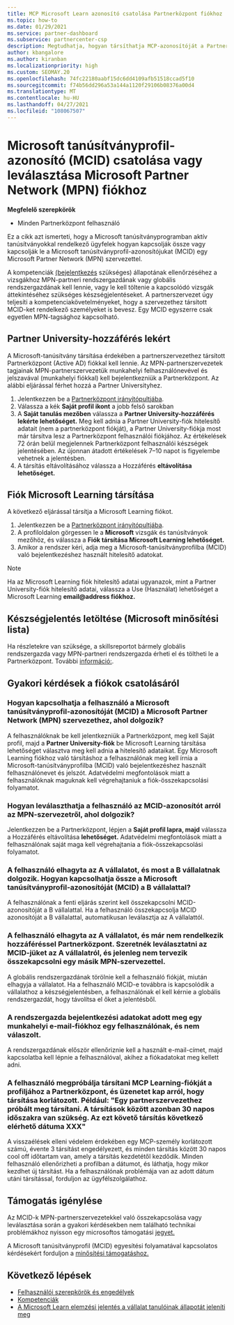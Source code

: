 ```yaml
---
title: MCP Microsoft Learn azonosító csatolása Partnerközpont fiókhoz
ms.topic: how-to
ms.date: 01/29/2021
ms.service: partner-dashboard
ms.subservice: partnercenter-csp
description: Megtudhatja, hogyan társíthatja MCP-azonosítóját a Partnerközpont-fiókjához, hogy a vállalat láthatja a kompetenciák felé tett képzési és képzési útvonalakat.
author: kbangalore
ms.author: kiranban
ms.localizationpriority: high
ms.custom: SEOMAY.20
ms.openlocfilehash: 74fc22180aabf15dc6dd4109afb51518ccad5f10
ms.sourcegitcommit: f74b56dd296a53a144a1120f29106b08376a00d4
ms.translationtype: MT
ms.contentlocale: hu-HU
ms.lasthandoff: 04/27/2021
ms.locfileid: "108067507"
---
```

# <a name="link-or-unlink-a-microsoft-certification-profile-id-mcid-to-a-microsoft-partner-network-mpn-account"></a>Microsoft tanúsítványprofil-azonosító (MCID) csatolása vagy leválasztása Microsoft Partner Network (MPN) fiókhoz

**Megfelelő szerepkörök**

- Minden Partnerközpont felhasználó

Ez a cikk azt ismerteti, hogy a Microsoft tanúsítványprogramban aktív tanúsítványokkal rendelkező ügyfelek hogyan kapcsolják össze vagy kapcsolják le a Microsoft tanúsítványprofil-azonosítójukat (MCID) egy Microsoft Partner Network (MPN) szervezettel.

A kompetenciák [(bejelentkezés](https://partner.microsoft.com/pcv/partnership/competencies) szükséges) állapotának ellenőrzéséhez a vizsgákhoz MPN-partneri rendszergazdának vagy globális rendszergazdának kell lennie, vagy le kell töltenie a kapcsolódó vizsgák áttekintéséhez szükséges készségjelentéseket. A partnerszervezet úgy teljesíti a kompetenciakövetelményeket, hogy a szervezethez társított MCID-ket rendelkező személyeket is bevesz. Egy MCID egyszerre csak egyetlen MPN-tagsághoz kapcsolható.

## <a name="get-partner-university-access"></a>Partner University-hozzáférés lekért

A Microsoft-tanúsítvány társítása érdekében a partnerszervezethez társított Partnerközpont (Active AD) fiókkal kell lennie. Az MPN-partnerszervezetek tagjainak MPN-partnerszervezetük munkahelyi felhasználónevével és jelszavával (munkahelyi fiókkal) kell bejelentkezniük a Partnerközpont.
Az alábbi eljárással férhet hozzá a Partner Universityhez.

1. Jelentkezzen be a [Partnerközpont irányítópultjába](https://partner.microsoft.com/dashboard/).
2. Válassza a kék **Saját profil ikont** a jobb felső sarokban
3. A **Saját tanulás mezőben** válassza a **Partner University-hozzáférés lekérte lehetőséget.** Meg kell adnia a Partner University-fiók hitelesítő adatait (nem a partnerközpont fiókját), a Partner University-fiókja most már társítva lesz a Partnerközpont felhasználói fiókjához. Az értékelések 72 órán belül megjelennek Partnerközpont felhasználói készségek jelentésében. Az újonnan átadott értékelések 7–10 napot is figyelembe vehetnek a jelentésben.
4. A társítás eltávolításához válassza a Hozzáférés **eltávolítása lehetőséget.**

## <a name="associate-a-microsoft-learning-account"></a>Fiók Microsoft Learning társítása

A következő eljárással társítja a Microsoft Learning fiókot. 

1. Jelentkezzen be a [Partnerközpont irányítópultjába](https://partner.microsoft.com/dashboard/).
2. A profiloldalon görgessen le a **Microsoft** vizsgák és tanúsítványok mezőhöz, és válassza a **Fiók társítása Microsoft Learning lehetőséget.**
3. Amikor a rendszer kéri, adja meg a Microsoft-tanúsítványprofilba (MCID) való bejelentkezéshez használt hitelesítő adatokat.

>[!NOTE]
>Ha az Microsoft Learning fiók hitelesítő adatai ugyanazok, mint a Partner University-fiók hitelesítő adatai, válassza a Use (Használat) lehetőséget a Microsoft Learning **email@address fiókhoz.**

## <a name="download-skills-report-microsoft-certification-list"></a>Készségjelentés letöltése (Microsoft minősítési lista)
Ha részletekre van szüksége, a skillsreportot bármely globális rendszergazda vagy MPN-partneri rendszergazda érheti el és töltheti le a Partnerközpont. További [információ:](./mpn-skills-report.md#view-skills-report-data).


## <a name="frequently-asked-questions-about-linking-accounts"></a>Gyakori kérdések a fiókok csatolásáról

### <a name="how-can-a-user-link-their-microsoft-certification-profile-id-mcid-with-the-microsoft-partner-network-mpn-organization-they-work-for"></a>Hogyan kapcsolhatja a felhasználó a Microsoft tanúsítványprofil-azonosítóját (MCID) a Microsoft Partner Network (MPN) szervezethez, ahol dolgozik?

A felhasználóknak be kell jelentkezniük  a Partnerközpont, meg kell Saját profil, majd a **Partner University-fiók** be Microsoft Learning társítása lehetőséget választva meg kell adnia **a** hitelesítő adataikat. Egy Microsoft Learning fiókhoz való társításhoz a felhasználónak meg kell írnia a Microsoft-tanúsítványprofilba (MCID) való bejelentkezéshez használt felhasználónevet és jelszót. Adatvédelmi megfontolások miatt a felhasználóknak maguknak kell végrehajtaniuk a fiók-összekapcsolási folyamatot.  

### <a name="how-can-a-user-unlink-their-mcid-from-the-mpn-organization-they-work-for"></a>Hogyan leválaszthatja a felhasználó az MCID-azonosítót arról az MPN-szervezetről, ahol dolgozik?

Jelentkezzen be a Partnerközpont, lépjen a **Saját profil lapra, majd** válassza a Hozzáférés eltávolítása **lehetőséget.** Adatvédelmi megfontolások miatt a felhasználónak saját maga kell végrehajtania a fiók-összekapcsolási folyamatot.

### <a name="the-user-left-company-a-and-now-works-for-company-b-how-can-they-link-their-microsoft-certification-profile-id-mcid-with-company-b"></a>A felhasználó elhagyta az A vállalatot, és most a B vállalatnak dolgozik. Hogyan kapcsolhatja össze a Microsoft tanúsítványprofil-azonosítóját (MCID) a B vállalattal?

A felhasználónak a fenti eljárás szerint kell összekapcsolni MCID-azonosítóját a B vállalattal. Ha a felhasználó összekapcsolja MCID azonosítóját a B vállalattal, automatikusan leválasztja az A vállalattól.

### <a name="the-user-left-company-a-and-no-longer-has-access-to-partner-center-they-want-to-unlink-their-mcid-from-company-a-and-are-not-planning-to-link-it-with-another-mpn-organization-at-the-moment"></a>A felhasználó elhagyta az A vállalatot, és már nem rendelkezik hozzáféréssel Partnerközpont. Szeretnék leválasztatni az MCID-jüket az A vállalatról, és jelenleg nem tervezik összekapcsolni egy másik MPN-szervezettel.

A globális rendszergazdának törölnie kell a felhasználó fiókját, miután elhagyja a vállalatot. Ha a felhasználó MCID-e továbbra is kapcsolódik a vállalathoz a készségjelentésben, a felhasználónak el kell kérnie a globális rendszergazdát, hogy távolítsa el őket a jelentésből.

### <a name="the-admin-provided-sign-in-details-for-a-work-email-account-to-a-user-and-they-have-had-no-response"></a>A rendszergazda bejelentkezési adatokat adott meg egy munkahelyi e-mail-fiókhoz egy felhasználónak, és nem válaszolt.

A rendszergazdának először ellenőriznie kell a használt e-mail-címet, majd kapcsolatba kell lépnie a felhasználóval, akihez a fiókadatokat meg kellett adni.

### <a name="a-user-tries-to-associate-their-mcp-learning-account-to-their-profile-in-partner-center-and-receives-a-message-that-their-association-is-limited-for-example-you-have-attempted-to-associate-with-a-partner-organization-however-we-require-a-period-of-30-days-between-associations-your-next-available-date-for-a-subsequent-association-is-xxx"></a>A felhasználó megpróbálja társítani MCP Learning-fiókját a profiljához a Partnerközpont, és üzenetet kap arról, hogy társítása korlátozott. Például: "Egy partnerszervezethez próbált meg társítani. A társítások között azonban 30 napos időszakra van szükség. Az ezt követő társítás következő elérhető dátuma XXX"

A visszaélések elleni védelem érdekében egy MCP-személy korlátozott számú, évente 3 társítást engedélyezett, és minden társítás között 30 napos cool off időtartam van, amely a társítás kezdetétől kezdődik. Minden felhasználó ellenőrizheti a profilban a dátumot, és láthatja, hogy mikor kezdhet új társítást. Ha a felhasználónak problémája van az adott dátum utáni társítással, forduljon az ügyfélszolgálathoz.  

## <a name="how-to-get-support"></a>Támogatás igénylése

Az MCID-k MPN-partnerszervezetekkel való összekapcsolása vagy leválasztása során a gyakori kérdésekben nem található technikai problémákhoz nyisson egy microsoftos támogatási [jegyet.](https://partner.microsoft.com/support)

A Microsoft tanúsítványprofil (MCID) egyesítési folyamatával kapcsolatos kérdésekért forduljon a [minősítési támogatáshoz.](https://aka.ms/mcpforum)

## <a name="next-steps"></a>Következő lépések

- [Felhasználói szerepkörök és engedélyek](./permissions-overview.md)
- [Kompetenciák](https://partner.microsoft.com/membership/competencies)
- [A Microsoft Learn elemzési jelentés a vállalat tanulóinak állapotát jeleníti meg](ms-learn-analytics.md)
